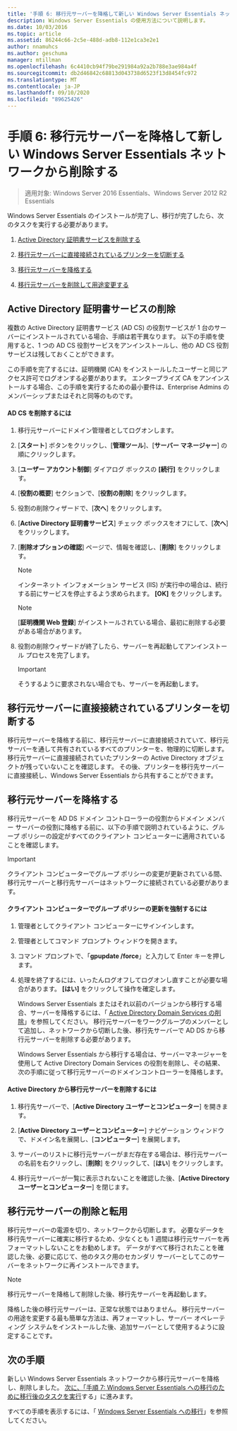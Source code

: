 ```yaml
---
title: '手順 6: 移行元サーバーを降格して新しい Windows Server Essentials ネットワークから削除する'
description: Windows Server Essentials の使用方法について説明します。
ms.date: 10/03/2016
ms.topic: article
ms.assetid: 86244c66-2c5e-488d-adb8-112e1ca3e2e1
author: nnamuhcs
ms.author: geschuma
manager: mtillman
ms.openlocfilehash: 6c4410cb94f79be291984a92a2b788e3ae984a4f
ms.sourcegitcommit: db2d46842c68813d043738d6523f13d8454fc972
ms.translationtype: MT
ms.contentlocale: ja-JP
ms.lasthandoff: 09/10/2020
ms.locfileid: "89625426"
---
```

# <a name="step-6-demote-and-remove-the-source-server-from-the-new-windows-server-essentials-network"></a>手順 6: 移行元サーバーを降格して新しい Windows Server Essentials ネットワークから削除する

>適用対象: Windows Server 2016 Essentials、Windows Server 2012 R2 Essentials

Windows Server Essentials のインストールが完了し、移行が完了したら、次のタスクを実行する必要があります。

1.  [Active Directory 証明書サービスを削除する](Step-6--Demote-and-remove-the-Source-Server-from-the-new-Windows-Server-Essentials-network.md#BKMK_ADCS)

2.  [移行元サーバーに直接接続されているプリンターを切断する](Step-6--Demote-and-remove-the-Source-Server-from-the-new-Windows-Server-Essentials-network.md#BKMK_PhysicallyDisconnect)

3.  [移行元サーバーを降格する](Step-6--Demote-and-remove-the-Source-Server-from-the-new-Windows-Server-Essentials-network.md#BKMK_DemoteTheSourceServer)

4.  [移行元サーバーを削除して用途変更する](Step-6--Demote-and-remove-the-Source-Server-from-the-new-Windows-Server-Essentials-network.md#BKMK_RemoveTheSourceServer)

##  <a name="remove-active-directory-certificate-services"></a><a name="BKMK_ADCS"></a> Active Directory 証明書サービスの削除
 複数の Active Directory 証明書サービス (AD CS) の役割サービスが 1 台のサーバーにインストールされている場合、手順は若干異なります。 以下の手順を使用すると、1 つの AD CS 役割サービスをアンインストールし、他の AD CS 役割サービスは残しておくことができます。

 この手順を完了するには、証明機関 (CA) をインストールしたユーザーと同じアクセス許可でログオンする必要があります。 エンタープライズ CA をアンインストールする場合、この手順を実行するための最小要件は、Enterprise Admins のメンバーシップまたはそれと同等のものです。

#### <a name="to-remove-ad-cs"></a>AD CS を削除するには

1.  移行元サーバーにドメイン管理者としてログオンします。

2.  [**スタート**] ボタンをクリックし、[**管理ツール**]、[**サーバー マネージャー**] の順にクリックします。

3.  [**ユーザー アカウント制御**] ダイアログ ボックスの **[続行]** をクリックします。

4.  [**役割の概要**] セクションで、[**役割の削除**] をクリックします。

5.  役割の削除ウィザードで、[**次へ**] をクリックします。

6.  [**Active Directory 証明書サービス**] チェック ボックスをオフにして、[**次へ**] をクリックします。

7.  [**削除オプションの確認**] ページで、情報を確認し、[**削除**] をクリックします。

    > [!NOTE]
    >  インターネット インフォメーション サービス (IIS) が実行中の場合は、続行する前にサービスを停止するよう求められます。 **[OK]** をクリックします。

    > [!NOTE]
    >  [**証明機関 Web 登録**] がインストールされている場合、最初に削除する必要がある場合があります。

8.  役割の削除ウィザードが終了したら、サーバーを再起動してアンインストール プロセスを完了します。

    > [!IMPORTANT]
    >  そうするように要求されない場合でも、サーバーを再起動します。

##  <a name="disconnect-printers-that-are-directly-connected-to-the-source-server"></a><a name="BKMK_PhysicallyDisconnect"></a> 移行元サーバーに直接接続されているプリンターを切断する
 移行元サーバーを降格する前に、移行元サーバーに直接接続されていて、移行元サーバーを通して共有されているすべてのプリンターを、物理的に切断します。 移行元サーバーに直接接続されていたプリンターの Active Directory オブジェクトが残っていないことを確認します。 その後、プリンターを移行先サーバーに直接接続し、Windows Server Essentials から共有することができます。

##  <a name="demote-the-source-server"></a><a name="BKMK_DemoteTheSourceServer"></a> 移行元サーバーを降格する
 移行元サーバーを AD DS ドメイン コントローラーの役割からドメイン メンバー サーバーの役割に降格する前に、以下の手順で説明されているように、グループ ポリシーの設定がすべてのクライアント コンピューターに適用されていることを確認します。

> [!IMPORTANT]
>  クライアント コンピューターでグループ ポリシーの変更が更新されている間、移行元サーバーと移行先サーバーはネットワークに接続されている必要があります。

#### <a name="to-force-a-group-policy-update-on-a-client-computer"></a>クライアント コンピューターでグループ ポリシーの更新を強制するには

1. 管理者としてクライアント コンピューターにサインインします。

2. 管理者としてコマンド プロンプト ウィンドウを開きます。

3. コマンド プロンプトで、「**gpupdate /force**」と入力して Enter キーを押します。

4. 処理を終了するには、いったんログオフしてログオンし直すことが必要な場合があります。 **[はい]** をクリックして操作を確定します。

   Windows Server Essentials またはそれ以前のバージョンから移行する場合、サーバーを降格するには、「 [Active Directory Domain Services の削除](/previous-versions/windows/it-pro/windows-server-2012-R2-and-2012/hh472163(v=ws.11))」を参照してください。 移行元サーバーをワークグループのメンバーとして追加し、ネットワークから切断した後、移行先サーバーで AD DS から移行元サーバーを削除する必要があります。

   Windows Server Essentials から移行する場合は、サーバーマネージャーを使用して Active Directory Domain Services の役割を削除し、その結果、次の手順に従って移行元サーバーのドメインコントローラーを降格します。

#### <a name="to-remove-the-source-server-from-active-directory"></a>Active Directory から移行元サーバーを削除するには

1.  移行先サーバーで、[**Active Directory ユーザーとコンピューター**] を開きます。

2.  [**Active Directory ユーザーとコンピューター**] ナビゲーション ウィンドウで、ドメイン名を展開し、[**コンピューター**] を展開します。

3.  サーバーのリストに移行元サーバーがまだ存在する場合は、移行元サーバーの名前を右クリックし、[**削除**] をクリックして、[**はい**] をクリックします。

4.  移行元サーバーが一覧に表示されないことを確認した後、[**Active Directory ユーザーとコンピューター**] を閉じます。

##  <a name="remove-and-repurpose-the-source-server"></a><a name="BKMK_RemoveTheSourceServer"></a> 移行元サーバーの削除と転用
 移行元サーバーの電源を切り、ネットワークから切断します。 必要なデータを移行先サーバーに確実に移行するため、少なくとも 1 週間は移行元サーバーを再フォーマットしないことをお勧めします。 データがすべて移行されたことを確認した後、必要に応じて、他のタスク用のセカンダリ サーバーとしてこのサーバーをネットワークに再インストールできます。

> [!NOTE]
>  移行元サーバーを降格して削除した後、移行先サーバーを再起動します。

 降格した後の移行元サーバーは、正常な状態ではありません。 移行元サーバーの用途を変更する最も簡単な方法は、再フォーマットし、サーバー オペレーティング システムをインストールした後、追加サーバーとして使用するように設定することです。

## <a name="next-steps"></a>次の手順
 新しい Windows Server Essentials ネットワークから移行元サーバーを降格し、削除しました。 [次に、「手順 7: Windows Server Essentials への移行のために移行後のタスクを実行](Step-7--Perform-post-migration-tasks-for-the-Windows-Server-Essentials-migration.md)する」に進みます。


すべての手順を表示するには、「 [Windows Server Essentials への移行](Migrate-from-Previous-Versions-to-Windows-Server-Essentials-or-Windows-Server-Essentials-Experience.md)」を参照してください。